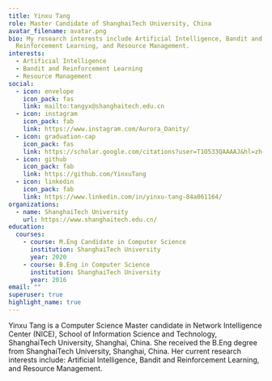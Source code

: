 ```yaml
---
title: Yinxu Tang
role: Master Candidate of ShanghaiTech University, China
avatar_filename: avatar.png
bio: My research interests include Artificial Intelligence, Bandit and
  Reinforcement Learning, and Resource Management.
interests:
  - Artificial Intelligence
  - Bandit and Reinforcement Learning
  - Resource Management
social:
  - icon: envelope
    icon_pack: fas
    link: mailto:tangyx@shanghaitech.edu.cn
  - icon: instagram
    icon_pack: fab
    link: https://www.instagram.com/Aurora_Danity/
  - icon: graduation-cap
    icon_pack: fas
    link: https://scholar.google.com/citations?user=T1O533QAAAAJ&hl=zh-CN
  - icon: github
    icon_pack: fab
    link: https://github.com/YinxuTang
  - icon: linkedin
    icon_pack: fab
    link: https://www.linkedin.com/in/yinxu-tang-84a061164/
organizations:
  - name: ShanghaiTech University
    url: https://www.shanghaitech.edu.cn/
education:
  courses:
    - course: M.Eng Candidate in Computer Science
      institution: ShanghaiTech University
      year: 2020
    - course: B.Eng in Computer Science
      institution: ShanghaiTech University
      year: 2016
email: ""
superuser: true
highlight_name: true
---
```

Yinxu Tang is a Computer Science Master candidate in Network Intelligence Center (NICE), [](https://nice.sist.shanghaitech.edu.cn/)School of Information Science and Technology, ShanghaiTech University, Shanghai, China. She received the B.Eng degree from ShanghaiTech University, Shanghai, China. Her current research interests include: Artificial Intelligence, Bandit and Reinforcement Learning, and Resource Management.
